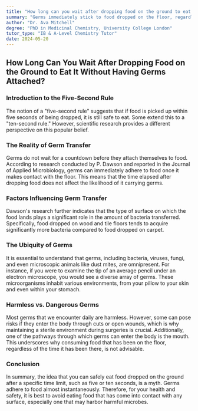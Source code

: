 ```yaml
---
title: "How long can you wait after dropping food on the ground to eat it without having germs attached? Some say it's a five-second rule, others say ten."
summary: "Germs immediately stick to food dropped on the floor, regardless of the "five-second rule."  Research shows wood and tile floors transfer more bacteria than carpet.  While most germs are harmless, avoid eating food off the floor for your health."
author: "Dr. Ava Mitchell"
degree: "PhD in Medicinal Chemistry, University College London"
tutor_type: "IB & A-Level Chemistry Tutor"
date: 2024-05-20
---
```


## How Long Can You Wait After Dropping Food on the Ground to Eat It Without Having Germs Attached?

### Introduction to the Five-Second Rule

The notion of a "five-second rule" suggests that if food is picked up within five seconds of being dropped, it is still safe to eat. Some extend this to a "ten-second rule." However, scientific research provides a different perspective on this popular belief.

### The Reality of Germ Transfer

Germs do not wait for a countdown before they attach themselves to food. According to research conducted by P. Dawson and reported in the Journal of Applied Microbiology, germs can immediately adhere to food once it makes contact with the floor. This means that the time elapsed after dropping food does not affect the likelihood of it carrying germs. 

### Factors Influencing Germ Transfer

Dawson's research further indicates that the type of surface on which the food lands plays a significant role in the amount of bacteria transferred. Specifically, food dropped on wood and tile floors tends to acquire significantly more bacteria compared to food dropped on carpet. 

### The Ubiquity of Germs

It is essential to understand that germs, including bacteria, viruses, fungi, and even microscopic animals like dust mites, are omnipresent. For instance, if you were to examine the tip of an average pencil under an electron microscope, you would see a diverse array of germs. These microorganisms inhabit various environments, from your pillow to your skin and even within your stomach. 

### Harmless vs. Dangerous Germs

Most germs that we encounter daily are harmless. However, some can pose risks if they enter the body through cuts or open wounds, which is why maintaining a sterile environment during surgeries is crucial. Additionally, one of the pathways through which germs can enter the body is the mouth. This underscores why consuming food that has been on the floor, regardless of the time it has been there, is not advisable.

### Conclusion

In summary, the idea that you can safely eat food dropped on the ground after a specific time limit, such as five or ten seconds, is a myth. Germs adhere to food almost instantaneously. Therefore, for your health and safety, it is best to avoid eating food that has come into contact with any surface, especially one that may harbor harmful microbes.
    